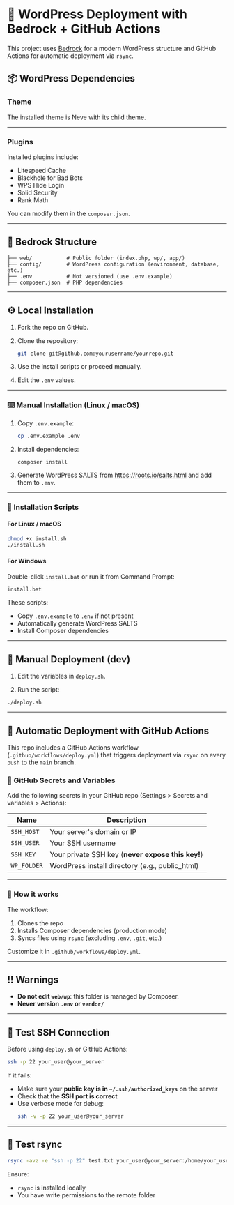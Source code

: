 
# 🎯 WordPress Deployment with Bedrock + GitHub Actions

This project uses [Bedrock](https://roots.io/bedrock/) for a modern WordPress structure and GitHub Actions for automatic deployment via `rsync`.

## 📦 WordPress Dependencies

### Theme

The installed theme is Neve with its child theme.

---

### Plugins

Installed plugins include:
- Litespeed Cache
- Blackhole for Bad Bots
- WPS Hide Login
- Solid Security
- Rank Math

You can modify them in the `composer.json`.

---

## 🧱 Bedrock Structure

```
├── web/           # Public folder (index.php, wp/, app/)
├── config/        # WordPress configuration (environment, database, etc.)
├── .env           # Not versioned (use .env.example)
├── composer.json  # PHP dependencies
```

---

## ⚙️ Local Installation

1. Fork the repo on GitHub.

2. Clone the repository:
   ```bash
   git clone git@github.com:yourusername/yourrepo.git
   ```

3. Use the install scripts or proceed manually.

4. Edit the `.env` values.

---

### ⌨️ Manual Installation (Linux / macOS)

1. Copy `.env.example`:
   ```bash
   cp .env.example .env
   ```

2. Install dependencies:
   ```bash
   composer install
   ```

3. Generate WordPress SALTS from https://roots.io/salts.html and add them to `.env`.

---

### 🧰 Installation Scripts

#### For Linux / macOS

```bash
chmod +x install.sh
./install.sh
```

#### For Windows

Double-click `install.bat` or run it from Command Prompt:

```cmd
install.bat
```

These scripts:
- Copy `.env.example` to `.env` if not present
- Automatically generate WordPress SALTS
- Install Composer dependencies

---

## 🧪 Manual Deployment (dev)

1. Edit the variables in `deploy.sh`.

2. Run the script:

```bash
./deploy.sh
```

---

## 🤖 Automatic Deployment with GitHub Actions

This repo includes a GitHub Actions workflow (`.github/workflows/deploy.yml`) that triggers deployment via `rsync` on every `push` to the `main` branch.

### 🔐 GitHub Secrets and Variables

Add the following secrets in your GitHub repo (Settings > Secrets and variables > Actions):

| Name         | Description |
|--------------|-------------|
| `SSH_HOST`   | Your server's domain or IP |
| `SSH_USER`   | Your SSH username |
| `SSH_KEY`    | Your private SSH key (**never expose this key!**) |
| `WP_FOLDER`  | WordPress install directory (e.g., public_html) |

---

### 🚀 How it works

The workflow:
1. Clones the repo
2. Installs Composer dependencies (production mode)
3. Syncs files using `rsync` (excluding `.env`, `.git`, etc.)

Customize it in `.github/workflows/deploy.yml`.

---

## ‼️ Warnings

- **Do not edit `web/wp`**: this folder is managed by Composer.
- **Never version `.env` or `vendor/`**

---

## 🧪 Test SSH Connection

Before using `deploy.sh` or GitHub Actions:

```bash
ssh -p 22 your_user@your_server
```

If it fails:
- Make sure your **public key is in `~/.ssh/authorized_keys`** on the server
- Check that the **SSH port is correct**
- Use verbose mode for debug:
  ```bash
  ssh -v -p 22 your_user@your_server
  ```

---

## 📡 Test rsync

```bash
rsync -avz -e "ssh -p 22" test.txt your_user@your_server:/home/your_user/test/
```

Ensure:
- `rsync` is installed locally
- You have write permissions to the remote folder
